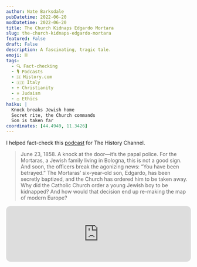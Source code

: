 ```yaml
---
author: Nate Barksdale
pubDatetime: 2022-06-20
modDatetime: 2022-06-20
title: The Church Kidnaps Edgardo Mortara
slug: the-church-kidnaps-edgardo-mortara
featured: False
draft: False
description: A fascinating, tragic tale.
emoji: ⛓️
tags:
  - 🔍 Fact-checking
  - 🎙️ Podcasts
  - 🇭 History.com
  - 🇮🇹 Italy
  - ✝️ Christianity
  - ✡️ Judaism
  - ⚖️ Ethics
haiku: |
  Knock breaks Jewish home
  Secret rite, the Church commands
  Son is taken far
coordinates: [44.4949, 11.3426]
---
```


I helped fact-check this [podcast](https://open.spotify.com/episode/4nm17qoU3dKFgrUdezdye7?si=b-C948LxT0CQmDtIDFkhDA) for The History Channel.

> June 23, 1858. A knock at the door—it’s the papal police. For the Mortaras, a Jewish family living in Bologna, this is not a good sign. And soon, the officers break the agonizing news: “You have been betrayed.” The Mortaras’ six-year-old son, Edgardo, has been secretly baptized, and the Church has ordered him to be taken away. Why did the Catholic Church order a young Jewish boy to be kidnapped? And how would that decision end up re-making the map of modern Europe?

<iframe style="border-radius:12px" src="https://open.spotify.com/embed/episode/4nm17qoU3dKFgrUdezdye7?utm_source=generator" width="100%" height="152" frameBorder="0" allowfullscreen="" allow="autoplay; clipboard-write; encrypted-media; fullscreen; picture-in-picture" loading="lazy"></iframe>
